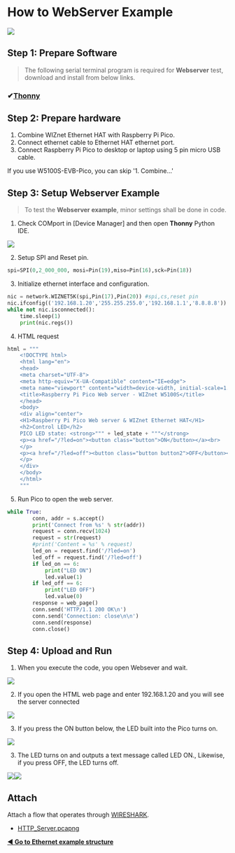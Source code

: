 # How to WebServer Example

![][link-http]


## Step 1: Prepare Software

> The following serial terminal program is required for **Webserver** test, download and install from below links.

### &#10004;[**Thonny**][link-thonny]




## Step 2: Prepare hardware

1. Combine WIZnet Ethernet HAT with Raspberry Pi Pico.
2. Connect ethernet cable to Ethernet HAT ethernet port.
3. Connect Raspberry Pi Pico to desktop or laptop using 5 pin micro USB cable.



If you use W5100S-EVB-Pico, you can skip '1. Combine...'



## Step 3: Setup Webserver Example

> To test the **Webserver example**, minor settings shall be done in code.

1. Check COMport in [Device Manager] and then open **Thonny** Python IDE.

![][link-thonny_http]

2. Setup SPI and Reset pin.

```python
spi=SPI(0,2_000_000, mosi=Pin(19),miso=Pin(16),sck=Pin(18))
```

3. Initialize ethernet interface and configuration.

```python
nic = network.WIZNET5K(spi,Pin(17),Pin(20)) #spi,cs,reset pin
nic.ifconfig(('192.168.1.20','255.255.255.0','192.168.1.1','8.8.8.8'))
while not nic.isconnected():
    time.sleep(1)
    print(nic.regs())
```

4. HTML request

```python
html = """
    <!DOCTYPE html>
    <html lang="en">
    <head>
    <meta charset="UTF-8">
    <meta http-equiv="X-UA-Compatible" content="IE=edge">
    <meta name="viewport" content="width=device-width, initial-scale=1.0">
    <title>Raspberry Pi Pico Web server - WIZnet W5100S</title>
    </head>
    <body>
    <div align="center">
    <H1>Raspberry Pi Pico Web server & WIZnet Ethernet HAT</H1>
    <h2>Control LED</h2>
    PICO LED state: <strong>""" + led_state + """</strong>
    <p><a href="/?led=on"><button class="button">ON</button></a><br>
    </p>
    <p><a href="/?led=off"><button class="button button2">OFF</button></a><br>
    </p>
    </div>
    </body>
    </html>
    """
```

5. Run Pico to open the web server.

```python
while True:
        conn, addr = s.accept()
        print('Connect from %s' % str(addr))
        request = conn.recv(1024)
        request = str(request)
        #print('Content = %s' % request)
        led_on = request.find('/?led=on')
        led_off = request.find('/?led=off')
        if led_on == 6:
            print("LED ON")
            led.value(1)
        if led_off == 6:
            print("LED OFF")
            led.value(0)
        response = web_page()
        conn.send('HTTP/1.1 200 OK\n')
        conn.send('Connection: close\n\n')
        conn.send(response)
        conn.close()
```



## Step 4: Upload and Run

1. When you execute the code, you open Websever and wait.

![][link-webserver_1]

2. If you open the HTML web page and enter 192.168.1.20 and you will see the server connected

![][link-webserver_2]

3. If you press the ON button below, the LED built into the Pico turns on.

![][link-webserver_3]

3. The LED turns on and outputs a text message called LED ON., Likewise, if you press OFF, the LED turns off.

![][link-webserver_4]![][link-webserver_5]



## Attach

Attach a flow that operates through [WIRESHARK][link-wireshark].

- [HTTP_Server.pcapng](https://github.com/Wiznet/RP2040-HAT-MicroPython/blob/main/example/HTTP/HTTP_Server/HTTP_Server.pcapng)


 [**◀ Go to Ethernet example structure**](#ethernet_example_structure)



<!--
Link
-->

[link-thonny]: https://thonny.org/
[link-http]: https://github.com/Wiznet/RP2040-HAT-MicroPython/blob/main/images/HTTP/HTTP.png

[link-wireshark]: https://www.wireshark.org/#download



[link-thonny_http]: https://github.com/Wiznet/RP2040-HAT-MicroPython/blob/main/images/HTTP/Thonny_conf_1.png



[link-webserver_1]: https://github.com/Wiznet/RP2040-HAT-MicroPython/blob/main/images/HTTP/webserver_1.png
[link-webserver_2]: https://github.com/Wiznet/RP2040-HAT-MicroPython/blob/main/images/HTTP/webserver_2.png
[link-webserver_3]: https://github.com/Wiznet/RP2040-HAT-MicroPython/blob/main/images/HTTP/webserver_3.png
[link-webserver_4]: https://github.com/Wiznet/RP2040-HAT-MicroPython/blob/main/images/HTTP/webserver_4.png
[link-webserver_5]: https://github.com/Wiznet/RP2040-HAT-MicroPython/blob/main/images/HTTP/Webserver_6.jpg

